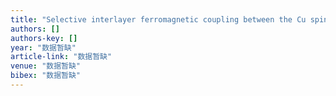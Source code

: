 ```yaml
---
title: "Selective interlayer ferromagnetic coupling between the Cu spins in YBa2Cu3O7−x grown on top of La0.7Ca0.3MnO3"
authors: []
authors-key: []
year: "数据暂缺"
article-link: "数据暂缺"
venue: "数据暂缺"
bibex: "数据暂缺"
---
```

